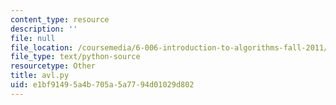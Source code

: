 ```yaml
---
content_type: resource
description: ''
file: null
file_location: /coursemedia/6-006-introduction-to-algorithms-fall-2011/e1bf91495a4b705a5a7794d01029d802_avl.py
file_type: text/python-source
resourcetype: Other
title: avl.py
uid: e1bf9149-5a4b-705a-5a77-94d01029d802
---
```


